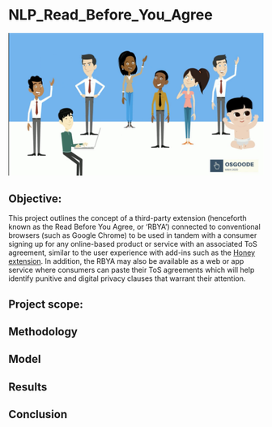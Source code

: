 # NLP_Read_Before_You_Agree

 ![Image description](Osgoode.png)
 
 ## Objective:

 This project outlines the concept of a third-party extension (henceforth known as the Read Before You Agree, or ‘RBYA’) connected to conventional browsers (such as Google Chrome) to be used in tandem with a consumer signing up for any online-based product or service with an associated ToS agreement, similar to the user experience with add-ins such as the [Honey extension](https://www.joinhoney.com/).  In addition, the RBYA may also be available as a web or app service where consumers can paste their ToS agreements which will help identify punitive and digital privacy clauses that warrant their attention.

## Project scope: 
 
 
 ## Methodology
 ## Model
 ## Results
 ## Conclusion
